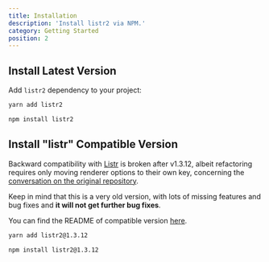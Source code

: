 ```yaml
---
title: Installation
description: 'Install listr2 via NPM.'
category: Getting Started
position: 2
---
```


## Install Latest Version

Add `listr2` dependency to your project:

<code-group>
  <code-block label="Yarn" active>

```bash
yarn add listr2
```

  </code-block>
  <code-block label="NPM">

```bash
npm install listr2
```

  </code-block>
</code-group>

## Install "listr" Compatible Version

<alert type="warning">

Backward compatibility with [Listr](https://github.com/SamVerschueren/listr) is broken after v1.3.12, albeit refactoring requires only moving renderer options to their own key, concerning the [conversation on the original repository](https://github.com/SamVerschueren/listr/issues/143#issuecomment-623094930).

</alert>

<alert type="danger">

Keep in mind that this is a very old version, with lots of missing features and bug fixes and **it will not get further bug fixes**.

</alert>

<alert type="info">

You can find the README of compatible version [here](https://github.com/cenk1cenk2/listr2/tree/84ff9c70ba4aab16106d1e7114453ac5e0351ec0).

</alert>

<code-group>
  <code-block label="Yarn" active>

```bash
yarn add listr2@1.3.12
```

  </code-block>
  <code-block label="NPM">

```bash
npm install listr2@1.3.12
```

  </code-block>
</code-group>
